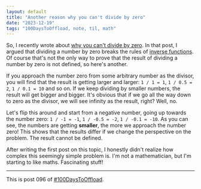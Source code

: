 ```yaml
---
layout: default
title: "Another reason why you can't divide by zero"
date: "2023-12-19"
tags: "100DaysToOffload, note, til, math"
---
```


So, I recently wrote about [why you can't divide by zero](/posts/2023-11-30-why-you-can't-divide-by-zero). In that post, I argued that dividing a number by zero breaks the rules of [inverse functions](https://en.m.wikipedia.org/wiki/Inverse_function). Of course that's not the only way to prove that the result of dividing a number by zero is not defined, so here's another.

If you approach the number zero from some arbitrary number as the divisor, you will find that the result is getting larger and larger: `1 / 1 = 1`, `1 / 0.5 = 2`, `1 / 0.1 = 10` and so on. If we keep dividing by smaller numbers, the result will get bigger and bigger. It's obvious that if we go all the way down to zero as the divisor, we will see infinity as the result, right? Well, no.

Let's flip this around and start from a negative number, going up towards the number zero: `1 / -1 = -1`, `1 / -0.5 = -2`, `1 / -0.1 = -10`. As you can see, the numbers are getting **smaller**, the more we approach the number zero! This shows that the results differ if we change the perspective on the problem. The result cannot be defined.

After writing the first post on this topic, I honestly didn't realize how complex this seemingly simple problem is. I'm not a mathematician, but I'm starting to like maths. Fascinating stuff!

---

This is post 096 of [#100DaysToOffload](https://100daystooffload.com/).

